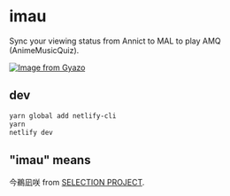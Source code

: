 # imau

Sync your viewing status from Annict to MAL to play AMQ (AnimeMusicQuiz).<br />

[![Image from Gyazo](https://i.gyazo.com/677b6dea14808fc7792c414be3e3df77.png)](https://gyazo.com/677b6dea14808fc7792c414be3e3df77)

## dev

```bash
yarn global add netlify-cli
yarn
netlify dev
```

## "imau" means

今鵜凪咲 from [SELECTION PROJECT](https://annict.com/works/7836).
